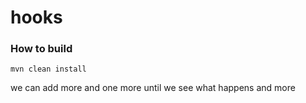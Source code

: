 # hooks

### How to build

```
mvn clean install
```

we can add more
and one more
until we see what happens
and more
